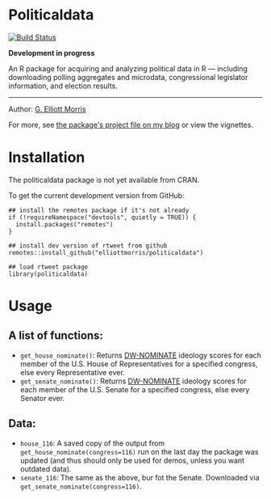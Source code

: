 
# Politicaldata 

[![Build Status](https://travis-ci.com/elliottmorris/politicaldata.svg?branch=master)](https://travis-ci.com/elliottmorris/politicaldata)

**Development in progress**


An R package for acquiring and analyzing political data in R — including downloading polling aggregates and microdata, congressional legislator information, and election results.

---

Author: [G. Elliott Morris](https://www.thecrosstab.com)

For more, see [the package's project file on my blog]() or view the vignettes.

# Installation

The politicaldata package is not yet available from CRAN.

To get the current development version from GitHub:

```
## install the remotes package if it's not already
if (!requireNamespace("devtools", quietly = TRUE)) {
  install.packages("remotes")
}

## install dev version of rtweet from github
remotes::install_github("elliottmorris/politicaldata")

## load rtweet package
library(politicaldata)
```

# Usage

## A list of functions:

- `get_house_nominate()`: Returns [DW-NOMINATE](https://www.voteview.com/about) ideology scores for each member of the U.S. House of Representatives for a specified congress, else every Representative ever.
- `get_senate_nominate()`: Returns [DW-NOMINATE](https://www.voteview.com/about) ideology scores for each member of the U.S. Senate for a specified congress, else every Senator ever.

## Data:

- `house_116`: A saved copy of the output from `get_house_nominate(congress=116)` run on the last day the package was updated (and thus should only be used for demos, unless you want outdated data).
- `senate_116`: The same as the above, bur fot the Senate. Downloaded via `get_senate_nominate(congress=116)`.



